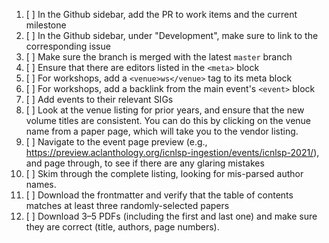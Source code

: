 1. [ ] In the Github sidebar, add the PR to work items and the current milestone
1. [ ] In the Github sidebar, under "Development", make sure to link to the corresponding issue
1. [ ] Make sure the branch is merged with the latest `master` branch
1. [ ] Ensure that there are editors listed in the `<meta>` block
1. [ ] For workshops, add a `<venue>ws</venue>` tag to its meta block
1. [ ] For workshops, add a backlink from the main event's `<event>` block
1. [ ] Add events to their relevant SIGs
1. [ ] Look at the venue listing for prior years, and ensure that the new volume titles are consistent. You can do this by clicking on the venue name from a paper page, which will take you to the vendor listing.
1. [ ] Navigate to the event page preview (e.g., https://preview.aclanthology.org/icnlsp-ingestion/events/icnlsp-2021/), and page through, to see if there are any glaring mistakes
1. [ ] Skim through the complete listing, looking for mis-parsed author names.
1. [ ] Download the frontmatter and verify that the table of contents matches at least three randomly-selected papers
1. [ ] Download 3–5 PDFs (including the first and last one) and make sure they are correct (title, authors, page numbers).
